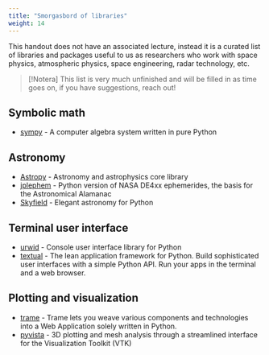 ```yaml
---
title: "Smorgasbord of libraries"
weight: 14
---
```


This handout does not have an associated lecture, instead it is a curated list of libraries and
packages useful to us as researchers who work with space physics, atmospheric physics, space
engineering, radar technology, etc.

> [!Notera]
> This list is very much unfinished and will be filled in as time goes on, if you have suggestions,
> reach out!

## Symbolic math

- [sympy](https://www.sympy.org/en/index.html) - A computer algebra system written in pure Python

## Astronomy

- [Astropy](https://www.astropy.org/) - Astronomy and astrophysics core library 
- [jplephem](https://github.com/brandon-rhodes/python-jplephem) - Python version of NASA DE4xx ephemerides, the basis for the Astronomical Alamanac 
- [Skyfield](https://rhodesmill.org/skyfield/) - Elegant astronomy for Python

## Terminal user interface

- [urwid](https://urwid.org/index.html) - Console user interface library for Python
- [textual](https://textual.textualize.io/) - The lean application framework for Python. Build sophisticated user interfaces with a simple Python API. Run your apps in the terminal and a web browser. 

## Plotting and visualization

- [trame](https://kitware.github.io/trame/) - Trame lets you weave various components and technologies into a Web Application solely written in Python.
- [pyvista](https://pyvista.org/) - 3D plotting and mesh analysis through a streamlined interface for the Visualization Toolkit (VTK)


